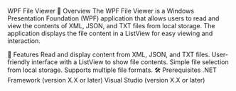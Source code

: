 WPF File Viewer
📖 Overview
The WPF File Viewer is a Windows Presentation Foundation (WPF) application that allows users to read and view the contents of XML, JSON, and TXT files from local storage. The application displays the file content in a ListView for easy viewing and interaction.

🚀 Features
Read and display content from XML, JSON, and TXT files.
User-friendly interface with a ListView to show file contents.
Simple file selection from local storage.
Supports multiple file formats.
🛠 Prerequisites
.NET Framework (version X.X or later)
Visual Studio (version X.X or later)
